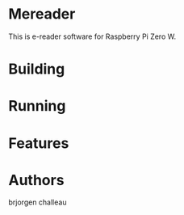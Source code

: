 # Mereader
This is e-reader software for Raspberry Pi Zero W.

# Building
# Running
# Features
# Authors
brjorgen
challeau

